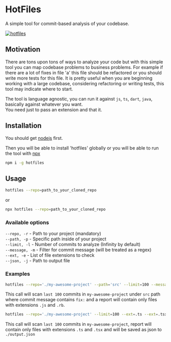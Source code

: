# HotFiles

A simple tool for commit-based analysis of your codebase.

[![hotfiles](https://circleci.com/gh/Shastel/hotfiles.svg?style=shield)](https://circleci.com/gh/shastel/hotfiles)

## Motivation

There are tons upon tons of ways to analyze your code but with this simple tool you can map codebase problems to business problems. For example if there are a lot of fixes in file 'a' this file should be refactored or you should write more tests for this file.
It is pretty useful when you are beginning working with a large codebase, considering refactoring or writing tests, this tool may indicate where to start.

The tool is language agnostic, you can run it against `js`, `ts`, `dart`, `java`, basically against whatever you want.  
You need just to pass an extension and that it.

## Installation

You should get [nodejs](https://nodejs.org/en/) first.

Then you will be able to install 'hotfiles' globally or you will be able to run the tool with [npx](https://www.npmjs.com/package/npx)
```sh
npm i -g hotfiles
```

## Usage

```sh
hotfiles --repo=path_to_your_cloned_repo
```
or
```sh
npx hotfiles --repo=path_to_your_cloned_repo
```

### Available options
`--repo, -r` - Path to your project (mandatory)  
`--path, -p` - Specific path inside of your project  
`--limit, -l` - Number of commits to analyze (Infinity by default)  
`--message, -m` - Filter for commit message (will be treated as a regex)  
`--ext, -e` - List of file extensions to check  
`--json, -j` - Path to output file


### Examples

```sh
hotfiles --repo='./my-awesome-project' --path='src' --limit=100 --message='fix:' --ext=.js --ext=.rb
```
This call will scan `last 100` commits in `my-awesome-project` under `src` path where commit message contains `fix:` and a report will contain only files with extensions `.js` and `.rb`.


```sh
hotfiles --repo='./my-awesome-project' --limit=100 --ext=.ts --ext=.tsx --json=./output.json
```
This call will scan `last 100` commits in `my-awesome-project`, report will contain only files with extensions `.ts` and `.tsx` and will be saved as json to `./output.json`
